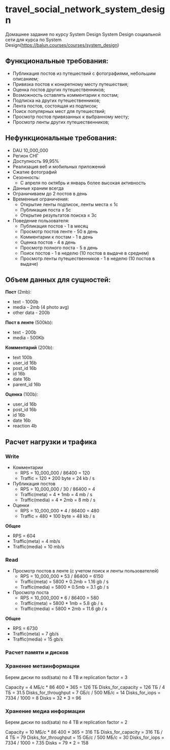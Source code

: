 # travel_social_network_system_design

Домашнее задание по курсу System Design
System Design социальной сети для курса по System Design(https://balun.courses/courses/system_design)

## Функциональные требования:

- Публикация постов из путешествий с фотографиями, небольшим описанием;
- Привязка постов к конкретному месту путешествия;
- Оценка постов других путешественников;
- Возможность оставлять комментарии к постам;
- Подписка на других путешественников;
- Лента постов, состоящая из подписок;
- Поиск популярных мест для путешествий;
- Просмотр постов привязанных к выбранному месту;
- Просмотр ленты других путешественников;

## Нефункциональные требования:

- DAU 10_000_000
- Регион СНГ
- Доступность 99,95%
- Реализация веб и мобильных приложений
- Сжатие фотографий
- Сезонность:
    - С апреля по октябрь и январь более высокая активность
- Данные храним всегда
- Ограничиваем до 2 постов в день
- Временные ограничения:
    - Открытие ленты подписок, ленты места ≤ 1с
    - Публикация поста ≤ 5с
    - Открытие результатов поиска ≤ 3с
- Поведение пользователя:
    - Публикация постов - 1 в месяц
    - Просмотр постов ленте - 50 в день
    - Комментарии к постам - 1 в день
    - Оценка постов - 4 в день
    - Просмотр полного поста - 5 в день
    - Поиск постов - 1 в неделю (10 постов в выдаче в среднем)
    - Просмотр ленты путешественников - 1 в неделю (10 постов в выдаче)

## Объем данных для сущностей:

**Пост** (2mb):

- text - 1000b
- media - 2mb (4 photo avg)
- other data - 200b

**Пост в ленте** (500kb):

- text - 200b
- media - 500Kb

**Комментарий** (200b):

- text 100b
- user_id 16b
- post_id 16b
- id 16b
- date 16b
- parent_id 16b

**Оценка** (100b):

- user_id 16b
- post_id 16b
- id 16b
- date 16b
- reaction 4b

## Расчет нагрузки и трафика

### Write
- Комментарии
    - RPS = 10_000_000 / 86400 = 120
    - Traffic = 120 * 200 byte = 24 kb / s
- Публикация постов
    - RPS = 10_000_000 / 30 / 86400 = 4
    - Traffic(meta) = 4 * 1mb = 4 mb / s
    - Traffic(media) = 4 * 2mb = 8 mb / s
- Оценки
    - RPS = 10_000_000 * 4 / 86400 = 480
    - Traffic = 480 * 100 byte = 48 kb / s

**Общее**
- RPS = 604
- Traffic(meta) = 4 mb/s
- Traffic(media) = 10 mb/s

### Read
- Просмотр постов в ленте (с учетом поиск и ленты пользователей)
    - RPS = 10_000_000 * 53 / 86400 = 6150
    - Traffic(meta) = 5800 * 0.2mb = 1.16 gb / s
    - Traffic(media) = 5800 * 0.5mb = 3.1 gb / s
- Просмотр поста
    - RPS = 10_000_000 * 6 / 86400 = 580
    - Traffic(meta) = 5800 * 1mb = 5.8 gb / s
    - Traffic(media) = 5800 * 2mb = 11.6 gb / s

**Общее**
- RPS = 6730
- Traffic(meta) = 7 gb/s
- Traffic(media) = 15 gb/s


### Расчет памяти и дисков

### Хранение метаинформации

Берем диски по ssd(sata) по 4 TB и replication factor = 3

Сapacity = 4 МБ/с * 86 400 * 365 = 126 ТБ
Disks_for_capacity = 126 ТБ / 4 ТБ = 31.5
Disks_for_throughput = 7 GБ/с / 500 МБ/с = 14
Disks_for_iops = 7334 / 1000 = 8
Disks = 32 * 3 = 96

### Хранение медиа информации

Берем диски по ssd(sata) по 4 TB и replication factor = 2

Сapacity = 10 МБ/с * 86 400 * 365 = 316 ТБ
Disks_for_capacity = 316 ТБ / 4 ТБ = 79
Disks_for_throughput = 15 GБ/с / 500 МБ/с = 30
Disks_for_iops = 7334 / 1000 = 7.35
Disks = 79 * 2 = 158